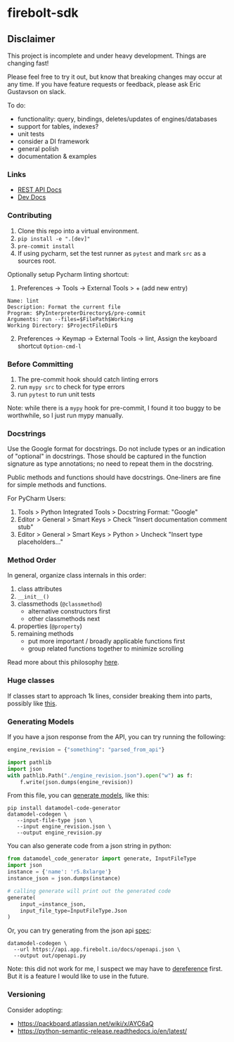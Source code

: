 # firebolt-sdk

## Disclaimer
This project is incomplete and under heavy development. Things are changing fast!

Please feel free to try it out, but know that breaking changes may occur at any time.
If you have feature requests or feedback, please ask Eric Gustavson on slack.

To do:
* functionality: query, bindings, deletes/updates of engines/databases
* support for tables, indexes?
* unit tests
* consider a DI framework
* general polish
* documentation & examples

### Links

* [REST API Docs](https://docs.firebolt.io/integrations/connecting-via-rest-api)
* [Dev Docs](https://api.dev.firebolt.io/devDocs)

### Contributing

1. Clone this repo into a virtual environment.
1. `pip install -e ".[dev]"`
1. `pre-commit install`
1. If using pycharm, set the test runner as `pytest` and mark `src` as a sources root.

Optionally setup Pycharm linting shortcut:

1. Preferences -> Tools -> External Tools > + (add new entry)
```
Name: lint
Description: Format the current file
Program: $PyInterpreterDirectory$/pre-commit
Arguments: run --files=$FilePath$Working 
Working Directory: $ProjectFileDir$
```
2. Preferences -> Keymap -> External Tools -> lint, 
   Assign the keyboard shortcut `Option-cmd-l`

### Before Committing

1. The pre-commit hook should catch linting errors
2. run `mypy src` to check for type errors
3. run `pytest` to run unit tests

Note: while there is a `mypy` hook for pre-commit, 
I found it too buggy to be worthwhile, so I just run mypy manually. 

### Docstrings

Use the Google format for docstrings. Do not include types or an indication 
of "optional" in docstrings. Those should be captured in the function signature 
as type annotations; no need to repeat them in the docstring.

Public methods and functions should have docstrings. 
One-liners are fine for simple methods and functions.

For PyCharm Users:

1. Tools > Python Integrated Tools > Docstring Format: "Google"
2. Editor > General > Smart Keys > Check "Insert documentation comment stub"
3. Editor > General > Smart Keys > Python > Uncheck "Insert type placeholders..."

### Method Order

In general, organize class internals in this order:

1. class attributes
2. `__init__()`
3. classmethods (`@classmethod`)
   * alternative constructors first
   * other classmethods next
4. properties (`@property`)
5. remaining methods 
   * put more important / broadly applicable functions first
   * group related functions together to minimize scrolling

Read more about this philosophy 
[here](https://softwareengineering.stackexchange.com/a/199317).

### Huge classes

If classes start to approach 1k lines, consider breaking them into parts, 
possibly like [this](https://stackoverflow.com/a/47562412).

### Generating Models

If you have a json response from the API, you can try running the following:
```python
engine_revision = {"something": "parsed_from_api"}

import pathlib
import json
with pathlib.Path("./engine_revision.json").open("w") as f:
    f.write(json.dumps(engine_revision))
```

From this file, you can [generate models](
https://pydantic-docs.helpmanual.io/datamodel_code_generator/), like this:
```shell
pip install datamodel-code-generator
datamodel-codegen \
   --input-file-type json \
   --input engine_revision.json \
   --output engine_revision.py
```

You can also generate code from a json string in python:
```python
from datamodel_code_generator import generate, InputFileType
import json
instance = {'name': 'r5.8xlarge'}
instance_json = json.dumps(instance)

# calling generate will print out the generated code
generate(
    input_=instance_json,
    input_file_type=InputFileType.Json
)
```

Or, you can try generating from the json api [spec](
https://api.app.firebolt.io/docs/openapi.json):
```shell
datamodel-codegen \
  --url https://api.app.firebolt.io/docs/openapi.json \
  --output out/openapi.py
```

Note: this did not work for me, I suspect we may have to [dereference](
https://github.com/koxudaxi/datamodel-code-generator/issues/500) first.
But it is a feature I would like to use in the future.

### Versioning

Consider adopting: 
 * https://packboard.atlassian.net/wiki/x/AYC6aQ
 * https://python-semantic-release.readthedocs.io/en/latest/
